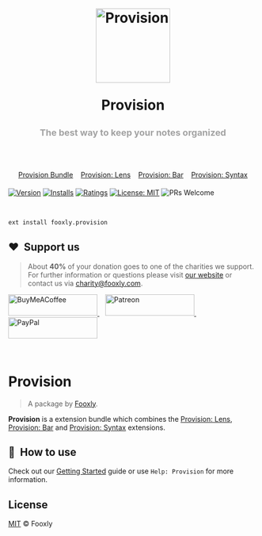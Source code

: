 <h1 align="center">
  <p align="center">
    <a title="Provision" href="https://marketplace.visualstudio.com/items?itemName=fooxly.provision">
      <img src="https://developer.fooxly.com/provision/assets/images/icon.png" alt="Provision" height="150" />
    </a>
  </p>
  <p>Provision</p>
  <p style="color: #A2A2A2; font-size: 18px;">The best way to keep your notes organized</p>
  <br>
  <p style="color: #3366BB; font-size: 14px; font-weight: normal;">
    <a href="https://marketplace.visualstudio.com/items?itemName=fooxly.provision">Provision Bundle</a>&nbsp;&nbsp;&nbsp;
    <a href="https://marketplace.visualstudio.com/items?itemName=fooxly.provision-lens">Provision: Lens</a>&nbsp;&nbsp;&nbsp;
    <a href="https://marketplace.visualstudio.com/items?itemName=fooxly.provision-bar">Provision: Bar</a>&nbsp;&nbsp;&nbsp;
    <a href="https://marketplace.visualstudio.com/items?itemName=fooxly.provision-syntax">Provision: Syntax</a>
  </p>
</h1>

[![Version](https://vsmarketplacebadge.apphb.com/version-short/fooxly.provision.svg)](https://marketplace.visualstudio.com/items?itemName=fooxly.provision)
[![Installs](https://vsmarketplacebadge.apphb.com/installs-short/fooxly.provision.svg)](https://marketplace.visualstudio.com/items?itemName=fooxly.provision)
[![Ratings](https://vsmarketplacebadge.apphb.com/rating-short/fooxly.provision.svg)](https://marketplace.visualstudio.com/items?itemName=fooxly.provision)
[![License: MIT](https://img.shields.io/badge/License-MIT-brightgreen.svg)](https://github.com/Fooxly/vscode-provision/blob/master/LICENSE)
![PRs Welcome](https://img.shields.io/badge/PRs-welcome-brightgreen.svg)

<br />

```sh
ext install fooxly.provision
```

## ❤️&nbsp; Support us

> About **40%** of your donation goes to one of the charities we support. For further information or questions please visit [our website](https://www.fooxly.com/charity) or contact us via [charity@fooxly.com](mailto:charity@fooxly.com).
<p>
  <a title="BuyMeACoffee" href="https://www.buymeacoffee.com/fooxly">
    <img src="https://developer.fooxly.com/general/assets/images/buymeacoffee.png" alt="BuyMeACoffee" width="180" height="43" />
  </a>&nbsp;&nbsp;
  <a title="Patreon" href="https://www.patreon.com/fooxly">
    <img src="https://developer.fooxly.com/general/assets/images/patreon.png" alt="Patreon" width="180" height="43" />
  </a>&nbsp;&nbsp;
  <a title="PayPal" href="https://www.paypal.com/cgi-bin/webscr?cmd=_s-xclick&hosted_button_id=3GEYSYZFXV9GE">
    <img src="https://developer.fooxly.com/general/assets/images/paypal.png" alt="PayPal" width="180" height="43" />
  </a>
</p>

<br/>

# Provision

> A package by [Fooxly](https://www.fooxly.com).

**Provision** is a extension bundle which combines the [Provision: Lens](https://marketplace.visualstudio.com/items?itemName=fooxly.provision-lens), [Provision: Bar](https://marketplace.visualstudio.com/items?itemName=fooxly.provision-bar) and [Provision: Syntax](https://marketplace.visualstudio.com/items?itemName=fooxly.provision-syntax) extensions.

## 📙 &nbsp;How to use

Check out our [Getting Started]("https://developer.fooxly.com/extensions/provision/guide") guide or use `Help: Provision` for more information.

## License

[MIT](https://github.com/Fooxly/vscode-provision-bar/blob/master/LICENSE) &copy; Fooxly
